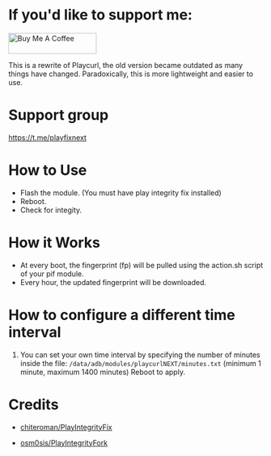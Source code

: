 # If you'd like to support me:

<a href="https://www.buymeacoffee.com/daboynb" target="_blank"><img src="https://cdn.buymeacoffee.com/buttons/default-orange.png" alt="Buy Me A Coffee" height="41" width="174"></a>

This is a rewrite of Playcurl, the old version became outdated as many things have changed. Paradoxically, this is more lightweight and easier to use.

# Support group
https://t.me/playfixnext

# How to Use
- Flash the module. (You must have play integrity fix installed)
- Reboot.
- Check for integity.

# How it Works
- At every boot, the fingerprint (fp) will be pulled using the action.sh script of your pif module.
- Every hour, the updated fingerprint will be downloaded.

# How to configure a different time interval
1) You can set your own time interval by specifying the number of minutes inside the file: 
        `/data/adb/modules/playcurlNEXT/minutes.txt` 
(minimum 1 minute, maximum 1400 minutes)
Reboot to apply.   

# Credits
- [chiteroman/PlayIntegrityFix](https://github.com/chiteroman/PlayIntegrityFix)

- [osm0sis/PlayIntegrityFork](https://github.com/osm0sis/PlayIntegrityFork)
